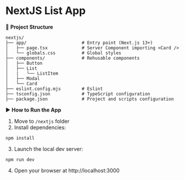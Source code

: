# NextJS List App

📁 **Project Structure**

```
nextjs/
├── app/                     # Entry point (Next.js 13+)
│   ├── page.tsx             # Server Component importing <Card />
│   └── globals.css          # Global styles
├── components/              # Rehusable components
│   ├── Button
│   ├── List
│   |   └── ListItem
│   ├── Modal
│   └── Card
├── eslint.config.mjs        # Eslint
├── tsconfig.json            # TypeScript configuration
├── package.json             # Project and scripts configuration
```

▶️ **How to Run the App**

1. Move to `/nextjs` folder
2. Install dependencies:

```
npm install
```

3. Launch the local dev server:

```
npm run dev
```

4. Open your browser at http://localhost:3000